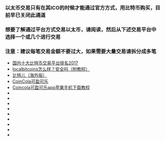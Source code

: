### 以太币交易只有在其ICO的时候才能通过官方方式，用比特币购买，目前早已关闭此通道
### 想要了解通过平台方式交易以太币，请阅读[]()，然后从下述交易平台中选择一个或几个进行交易
### 注意：建议每笔交易金额不要过大，如果需要大量交易请拆分成多笔
- [国内十大比特币交易平台排名2017](http://www.123haody.com/16344.html)
- [localbitcoins怎么样？安全吗（附教程）](http://www.123haody.com/16857.html)
- [比特儿（海外版）](https://gate.io/signup/481806)
- [CoinCola可盈可乐](https://www.coincola.com/mobile/signup?ref=HUDtQp6d)
- [Coincola可盈可乐app苹果手机下载教程](http://www.123haody.com/17182.html)
- []()
- []()
- []()
- []()
- []()
- []()
- []()
- []()
- []()
